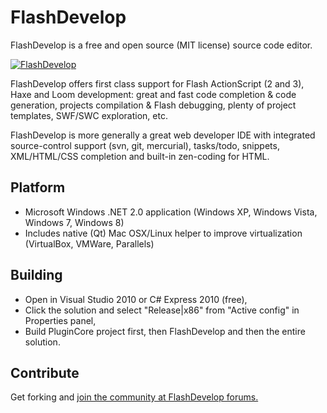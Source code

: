 FlashDevelop
============

FlashDevelop is a free and open source (MIT license) source code editor.

[![FlashDevelop](http://flashdevelop.org/screenshots/fdstart-mini.png "FlashDevelop")](http://www.flashdevelop.org/)

FlashDevelop offers first class support for Flash ActionScript (2 and 3), Haxe and Loom development: great and fast code completion & code generation, projects compilation & Flash debugging, plenty of project templates, SWF/SWC exploration, etc.

FlashDevelop is more generally a great web developer IDE with integrated source-control support (svn, git, mercurial), tasks/todo, snippets, XML/HTML/CSS completion and built-in zen-coding for HTML.

Platform
--------

* Microsoft Windows .NET 2.0 application (Windows XP, Windows Vista, Windows 7, Windows 8)
* Includes native (Qt) Mac OSX/Linux helper to improve virtualization (VirtualBox, VMWare, Parallels)

Building
--------

* Open in Visual Studio 2010 or C# Express 2010 (free),
* Click the solution and select "Release|x86" from "Active config" in Properties panel,
* Build PluginCore project first, then FlashDevelop and then the entire solution.

Contribute
--------

Get forking and [join the community at FlashDevelop forums.](http://www.flashdevelop.org/community/index.php)
